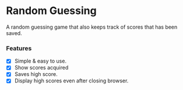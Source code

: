 # Random Guessing

A random guessing game that also keeps track of scores that has been saved.

### Features
- [X] Simple & easy to use.
- [X] Show scores acquired
- [X] Saves high score.
- [X] Display high scores even after closing browser.
